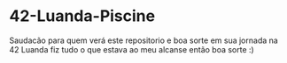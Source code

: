 # 42-Luanda-Piscine
Saudacão para quem verá este repositorio e boa sorte em sua jornada na 42 Luanda fiz tudo o que estava ao meu alcanse então boa sorte :)
